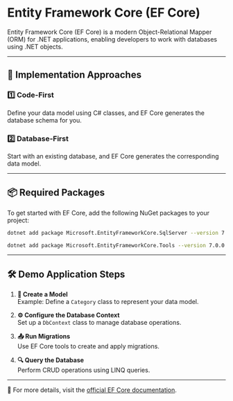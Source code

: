 # Entity Framework Core (EF Core)

Entity Framework Core (EF Core) is a modern Object-Relational Mapper (ORM) for .NET applications, enabling developers to work with databases using .NET objects.

---

## 🚀 Implementation Approaches

### 1️⃣ Code-First  
Define your data model using C# classes, and EF Core generates the database schema for you.

### 2️⃣ Database-First  
Start with an existing database, and EF Core generates the corresponding data model.

---

## 📦 Required Packages

To get started with EF Core, add the following NuGet packages to your project:

```bash
dotnet add package Microsoft.EntityFrameworkCore.SqlServer --version 7.0.0
```

```bash
dotnet add package Microsoft.EntityFrameworkCore.Tools --version 7.0.0
```

---

## 🛠️ Demo Application Steps

1. **📝 Create a Model**  
    Example: Define a `Category` class to represent your data model.

2. **⚙️ Configure the Database Context**  
    Set up a `DbContext` class to manage database operations.

3. **📤 Run Migrations**  
    Use EF Core tools to create and apply migrations.

4. **🔍 Query the Database**  
    Perform CRUD operations using LINQ queries.

---

📖 For more details, visit the [official EF Core documentation](https://learn.microsoft.com/en-us/ef/core/).
